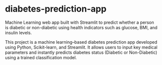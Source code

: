 # diabetes-prediction-app
Machine Learning web app built with Streamlit to predict whether a person is diabetic or non-diabetic using health indicators such as glucose, BMI, and insulin levels.


This project is a machine learning–based diabetes prediction app developed using Python, Scikit-learn, and Streamlit.
It allows users to input key medical parameters and instantly predicts diabetes status (Diabetic or Non-Diabetic) using a trained classification model.
